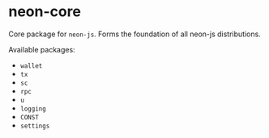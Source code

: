 # neon-core

Core package for `neon-js`. Forms the foundation of all neon-js distributions.

Available packages:

- `wallet`
- `tx`
- `sc`
- `rpc`
- `u`
- `logging`
- `CONST`
- `settings`
